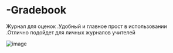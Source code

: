 # -Gradebook
Журнал для оценок .Удобный и главное прост в использовании .Отлично подойдет для личных журналов учителей

![image](https://user-images.githubusercontent.com/108793807/202864111-a51b9e40-6336-406f-8064-8d5f5100e382.png)
